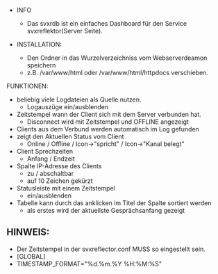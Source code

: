 - INFO
  - Das svxrdb ist ein einfaches Dashboard für den Service svxreflektor(Server Seite).

- INSTALLATION:
  - Den Ordner in das Wurzelverzeichniss vom Webserverdeamon speichern
  - z.B. /var/www/html oder /var/www/html/httpdocs verschieben.

FUNKTIONEN:
  - beliebig viele Logdateien als Quelle nutzen.
    - Logauszüge ein/ausblenden
  - Zeitstempel wann der Client sich mit dem Server verbunden hat.
    - Disconnect wird mit Zeitstempel und OFFLINE angezeigt
  - Clients aus dem Verbund werden automatisch im Log gefunden
  - zeigt den Aktuellen Status vom Client
    - Online / Offline / Icon->"spricht" / Icon->"Kanal belegt"
  - Client Sprechzeiten
    - Anfang / Endzeit
  - Spalte IP-Adresse des Clients
    - zu / abschaltbar
    - auf 10 Zeichen gekürzt
  - Statusleiste mit einem Zeitstempel
    - ein/ausblenden
  - Tabelle kann durch das anklicken im Titel der Spalte sortiert werden
    - als erstes wird der aktuellste Gesprächsanfang gezeigt

## HINWEIS:
  - Der Zeitstempel in der svxreflector.conf MUSS so eingestellt sein.
  - [GLOBAL]
  - TIMESTAMP_FORMAT="%d.%m.%Y %H:%M:%S"
